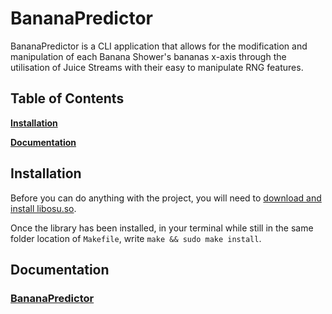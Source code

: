 # BananaPredictor

BananaPredictor is a CLI application that allows for the modification and manipulation of each Banana Shower's bananas x-axis through the utilisation of Juice Streams with their easy to manipulate RNG features.

## Table of Contents

**[Installation](#install)**

**[Documentation](#doc)**

<a name='install'></a>

## Installation

Before you can do anything with the project, you will need to [download and install libosu.so](https://github.com/K3VRAL/libosu).

Once the library has been installed, in your terminal while still in the same folder location of `Makefile`, write `make && sudo make install`.

<a name='doc'></a>

## Documentation

### [BananaPredictor](/doc/BananaPredictor.md)